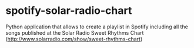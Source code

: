 # spotify-solar-radio-chart
Python application that allows to create a playlist in Spotify including all the songs published at the Solar Radio Sweet Rhythms Chart  (http://www.solarradio.com/show/sweet-rhythms-chart)
